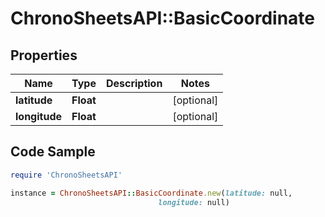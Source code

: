 # ChronoSheetsAPI::BasicCoordinate

## Properties

Name | Type | Description | Notes
------------ | ------------- | ------------- | -------------
**latitude** | **Float** |  | [optional] 
**longitude** | **Float** |  | [optional] 

## Code Sample

```ruby
require 'ChronoSheetsAPI'

instance = ChronoSheetsAPI::BasicCoordinate.new(latitude: null,
                                 longitude: null)
```


